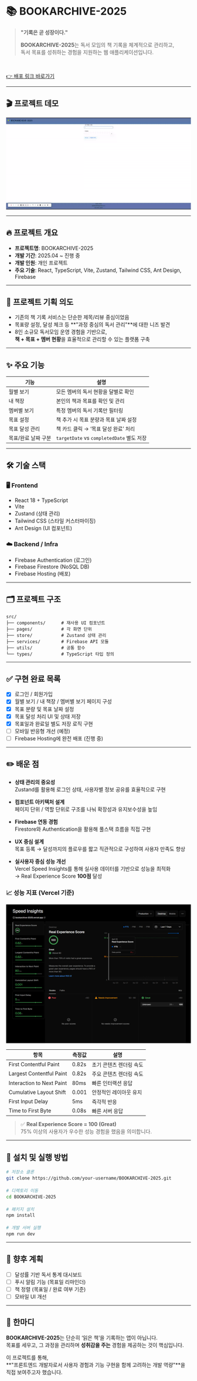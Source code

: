 # 📚 BOOKARCHIVE-2025

> **"기록은 곧 성장이다."**
>
> **BOOKARCHIVE-2025**는 독서 모임의 책 기록을 체계적으로 관리하고,  
> 독서 목표를 성취하는 경험을 지원하는 웹 애플리케이션입니다.

<br />

[👉 배포 링크 바로가기](https://bookarchive-2025.vercel.app/)

---

## 🎬 프로젝트 데모

![](README_img/bookarchive-2025.gif)

---

## 🔥 프로젝트 개요

- **프로젝트명**: BOOKARCHIVE-2025
- **개발 기간**: 2025.04 ~ 진행 중
- **개발 인원**: 개인 프로젝트
- **주요 기술**: React, TypeScript, Vite, Zustand, Tailwind CSS, Ant Design, Firebase

---

## 🎯 프로젝트 기획 의도

- 기존의 책 기록 서비스는 단순한 제목/리뷰 중심이었음
- 목표량 설정, 달성 체크 등 **"과정 중심의 독서 관리"**에 대한 니즈 발견
- 8인 소규모 독서모임 운영 경험을 기반으로,  
  **책 + 목표 + 멤버 현황**을 효율적으로 관리할 수 있는 플랫폼 구축

---

## ✨ 주요 기능

| 기능                | 설명                                      |
| ------------------- | ----------------------------------------- |
| 월별 보기           | 모든 멤버의 독서 현황을 달별로 확인       |
| 내 책장             | 본인의 책과 목표를 확인 및 관리           |
| 멤버별 보기         | 특정 멤버의 독서 기록만 필터링            |
| 목표 설정           | 책 추가 시 목표 분량과 목표 날짜 설정     |
| 목표 달성 관리      | 책 카드 클릭 → ‘목표 달성 완료’ 처리      |
| 목표/완료 날짜 구분 | `targetDate` vs `completedDate` 별도 저장 |

---

## 🛠️ 기술 스택

### 🖥️ Frontend

- React 18 + TypeScript
- Vite
- Zustand (상태 관리)
- Tailwind CSS (스타일 커스터마이징)
- Ant Design (UI 컴포넌트)

### ☁️ Backend / Infra

- Firebase Authentication (로그인)
- Firebase Firestore (NoSQL DB)
- Firebase Hosting (배포)

---

## 🗂️ 프로젝트 구조

```
src/
├── components/      # 재사용 UI 컴포넌트
├── pages/           # 각 화면 단위
├── store/           # Zustand 상태 관리
├── services/        # Firebase API 모듈
├── utils/           # 공통 함수
└── types/           # TypeScript 타입 정의
```

---

## ✅ 구현 완료 목록

- [x] 로그인 / 회원가입
- [x] 월별 보기 / 내 책장 / 멤버별 보기 페이지 구성
- [x] 목표 분량 및 목표 날짜 설정
- [x] 목표 달성 처리 UI 및 상태 저장
- [x] 목표일과 완료일 별도 저장 로직 구현
- [ ] 모바일 반응형 개선 (예정)
- [ ] Firebase Hosting에 완전 배포 (진행 중)

---

## ✏️ 배운 점

- **상태 관리의 중요성**  
  Zustand를 활용해 로그인 상태, 사용자별 정보 공유를 효율적으로 구현

- **컴포넌트 아키텍처 설계**  
  페이지 단위 / 역할 단위로 구조를 나눠 확장성과 유지보수성을 높임

- **Firebase 연동 경험**  
  Firestore와 Authentication을 활용해 풀스택 흐름을 직접 구현

- **UX 중심 설계**  
  목표 등록 → 달성까지의 플로우를 짧고 직관적으로 구성하여 사용자 만족도 향상

- **실사용자 중심 성능 개선**  
  Vercel Speed Insights를 통해 실사용 데이터를 기반으로 성능을 최적화  
  → Real Experience Score **100점** 달성

### 📈 성능 지표 (Vercel 기준)

![Real Experience Score](README_img/bookarchive-res-performance.png)

| 항목                      | 측정값 | 설명                    |
| ------------------------- | ------ | ----------------------- |
| First Contentful Paint    | 0.82s  | 초기 콘텐츠 렌더링 속도 |
| Largest Contentful Paint  | 0.82s  | 주요 콘텐츠 렌더링 속도 |
| Interaction to Next Paint | 80ms   | 빠른 인터랙션 응답      |
| Cumulative Layout Shift   | 0.001  | 안정적인 레이아웃 유지  |
| First Input Delay         | 5ms    | 즉각적 반응             |
| Time to First Byte        | 0.08s  | 빠른 서버 응답          |

> ✅ **Real Experience Score = 100 (Great)**  
> 75% 이상의 사용자가 우수한 성능 경험을 했음을 의미합니다.

---

## 🚀 설치 및 실행 방법

```bash
# 저장소 클론
git clone https://github.com/your-username/BOOKARCHIVE-2025.git

# 디렉토리 이동
cd BOOKARCHIVE-2025

# 패키지 설치
npm install

# 개발 서버 실행
npm run dev
```

---

## 📌 향후 계획

- [ ] 달성률 기반 독서 통계 대시보드
- [ ] 푸시 알림 기능 (목표일 리마인더)
- [ ] 책 정렬 (목표일 / 완료 여부 기준)
- [ ] 모바일 UI 개선

---

## 🧡 한마디

**BOOKARCHIVE-2025**는 단순히 ‘읽은 책’을 기록하는 앱이 아닙니다.  
목표를 세우고, 그 과정을 관리하며 **성취감을 주는** 경험을 제공하는 것이 핵심입니다.

이 프로젝트를 통해,  
**"프론트엔드 개발자로서 사용자 경험과 기능 구현을 함께 고려하는 개발 역량"**을 직접 보여주고자 했습니다.
